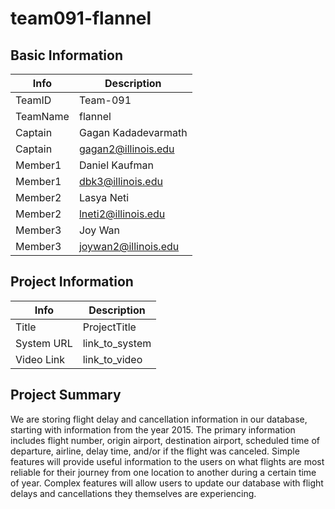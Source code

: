 # team091-flannel

## Basic Information

|   Info      |        Description     |
| ----------- | ---------------------- |
| TeamID      |        Team-091        |
| TeamName    |         flannel        |
| Captain     |       Gagan Kadadevarmath     |
| Captain     |  gagan2@illinois.edu  |
| Member1     |        Daniel Kaufman       |
| Member1     |   dbk3@illinois.edu  |
| Member2     |  Lasya Neti  |
| Member2     |   lneti2@illinois.edu  |
| Member3     |     Joy Wan     |
| Member3     |  joywan2@illinois.edu |

## Project Information

|   Info      |        Description     |
| ----------- | ---------------------- |
|  Title      |       ProjectTitle     |
| System URL  |      link_to_system    |
| Video Link  |      link_to_video     |

## Project Summary

We are storing flight delay and cancellation information in our database, starting with information from the year 2015. The primary information includes flight number, origin airport, destination airport, scheduled time of departure, airline, delay time, and/or if the flight was canceled. Simple features will provide useful information to the users on what flights are most reliable for their journey from one location to another during a certain time of year. Complex features will allow users to update our database with flight delays and cancellations they themselves are experiencing.
